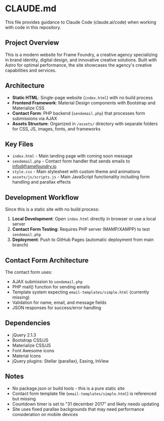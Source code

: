 # CLAUDE.md

This file provides guidance to Claude Code (claude.ai/code) when working with code in this repository.

## Project Overview

This is a modern website for Frame Foundry, a creative agency specializing in brand identity, digital design, and innovative creative solutions. Built with Astro for optimal performance, the site showcases the agency's creative capabilities and services.

## Architecture

- **Static HTML**: Single-page website (`index.html`) with no build process
- **Frontend Framework**: Material Design components with Bootstrap and Materialize CSS
- **Contact Form**: PHP backend (`sendemail.php`) that processes form submissions via AJAX
- **Assets Structure**: Organized in `/assets/` directory with separate folders for CSS, JS, images, fonts, and frameworks

## Key Files

- `index.html` - Main landing page with coming soon message
- `sendemail.php` - Contact form handler that sends emails to info@framefoundry.io
- `style.css` - Main stylesheet with custom theme and animations
- `assets/js/scripts.js` - Main JavaScript functionality including form handling and parallax effects

## Development Workflow

Since this is a static site with no build process:

1. **Local Development**: Open `index.html` directly in browser or use a local server
2. **Contact Form Testing**: Requires PHP server (MAMP/XAMPP) to test `sendemail.php`
3. **Deployment**: Push to GitHub Pages (automatic deployment from main branch)

## Contact Form Architecture

The contact form uses:
- AJAX submission to `sendemail.php`
- PHP mail() function for sending emails
- Template system expecting `email-templates/simple.html` (currently missing)
- Validation for name, email, and message fields
- JSON responses for success/error handling

## Dependencies

- jQuery 2.1.3
- Bootstrap CSS/JS
- Materialize CSS/JS
- Font Awesome icons
- Material Icons
- jQuery plugins: Stellar (parallax), Easing, InView

## Notes

- No package.json or build tools - this is a pure static site
- Contact form template file (`email-templates/simple.html`) is referenced but missing
- Countdown timer is set to "31 december 2017" and likely needs updating
- Site uses fixed parallax backgrounds that may need performance consideration on mobile devices
